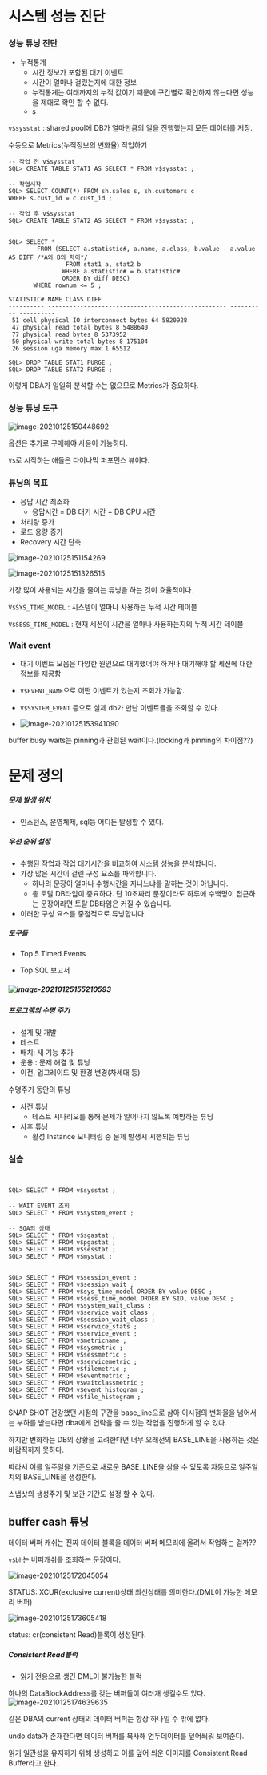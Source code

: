 # 시스템 성능 진단

### 성능 튜닝 진단

- 누적통계
  - 시간 정보가 포함된 대기 이벤트
  - 시간이 얼마나 걸렸는지에 대한 정보
  - 누적통계는 여태까지의 누적 값이기 때문에 구간별로 확인하지 않는다면 성능을 제대로 확인 할 수 없다.
  - s



`v$sysstat` : shared pool에 DB가 얼마만큼의 일을 진행했는지 모든 데이터를 저장.

수동으로 Metrics(누적정보의 변화율) 작업하기

```mysql
-- 작업 전 v$sysstat
SQL> CREATE TABLE STAT1 AS SELECT * FROM v$sysstat ;

-- 작업시작
SQL> SELECT COUNT(*) FROM sh.sales s, sh.customers c
WHERE s.cust_id = c.cust_id ;

-- 작업 후 v$sysstat
SQL> CREATE TABLE STAT2 AS SELECT * FROM v$sysstat ;


SQL> SELECT *
        FROM (SELECT a.statistic#, a.name, a.class, b.value - a.value AS DIFF /*A와 B의 차이*/
                FROM stat1 a, stat2 b
               WHERE a.statistic# = b.statistic#
               ORDER BY diff DESC)
	   WHERE rownum <= 5 ;
	   
STATISTIC# NAME CLASS DIFF
---------- -------------------------------------------------- ---------- ----------
 51 cell physical IO interconnect bytes 64 5820928
 47 physical read total bytes 8 5488640
 77 physical read bytes 8 5373952
 50 physical write total bytes 8 175104
 26 session uga memory max 1 65512
 
SQL> DROP TABLE STAT1 PURGE ;
SQL> DROP TABLE STAT2 PURGE ;
```



이렇게 DBA가 일일히 분석할 수는 없으므로 Metrics가 중요하다.



### 성능 튜닝 도구

![image-20210125150448692](20210125.assets/image-20210125150448692.png)

옵션은 추가로 구매해야 사용이 가능하다.

`V$`로 시작하는 애들은 다이나믹 퍼포먼스 뷰이다.



### 튜닝의 목표

- 응답 시간 최소화
  - 응답시간 = DB 대기 시간 + DB CPU 시간
- 처리량 증가
- 로드 용량 증가
- Recovery 시간 단축

![image-20210125151154269](20210125.assets/image-20210125151154269.png)

![image-20210125151326515](20210125.assets/image-20210125151326515.png)

가장 많이 사용되는 시간을 줄이는 튜닝을 하는 것이 효율적이다.

`V$SYS_TIME_MODEL` : 시스템이 얼마나 사용하는 누적 시간 테이블

`V$SESS_TIME_MODEL` : 현재 세션이 시간을 얼마나 사용하는지의 누적 시간 테이블



### Wait event

- 대기 이벤트 모음은 다양한 원인으로 대기했어야 하거나 대기해야 할 세션에 대한 정보를 제공함
- `V$EVENT_NAME`으로 어떤 이벤트가 있는지 조회가 가능함.
- `V$SYSTEM_EVENT` 등으로 실제 db가 만난 이벤트들을 조회할 수 있다.

- ![image-20210125153941090](20210125.assets/image-20210125153941090.png)

buffer busy waits는 pinning과 관련된 wait이다.(locking과 pinning의 차이점??)



# 문제 정의

##### 문제 발생 위치

- 인스턴스, 운영체제, sql등 어디든 발생할 수 있다.



##### 우선 순위 설정

- 수행된 작업과 작업 대기시간을 비교하여 시스템 성능을 분석합니다.
- 가장 많은 시간이 걸린 구성 요소를 파악합니다.
  - 하나의 문장이 얼마나 수행시간을 지니느냐를 말하는 것이 아닙니다.
  - 총 토탈 DB타임이 중요하다. 단 10초짜리 문장이라도 하루에 수백명이 접근하는 문장이라면 토탈 DB타임은 커질 수 있습니다.
- 이러한 구성 요소를 중점적으로 튜닝합니다.



##### 도구들

- Top 5 Timed Events

- Top SQL 보고서

##### ![image-20210125155210593](20210125.assets/image-20210125155210593.png)



##### 프로그램의 수명 주기

- 설계 및 개발
- 테스트
- 배치: 새 기능 추가
- 운용 : 문제 해결 및 튜닝
- 이전, 업그레이드 및 환경 변경(차세대 등)



수명주기 동안의 튜닝

- 사전 튜닝
  - 테스트 시나리오를 통해 문제가 일어나지 않도록 예방하는 튜닝
- 사후 튜닝
  - 활성 Instance 모니터링 중 문제 발생시 시행되는 튜닝 



### 실습

```mysql


SQL> SELECT * FROM v$sysstat ;

-- WAIT EVENT 조회
SQL> SELECT * FROM v$system_event ;

-- SGA의 상태
SQL> SELECT * FROM v$sgastat ;
SQL> SELECT * FROM v$pgastat ;
SQL> SELECT * FROM v$sesstat ;
SQL> SELECT * FROM v$mystat ;


SQL> SELECT * FROM v$session_event ;
SQL> SELECT * FROM v$session_wait ;
SQL> SELECT * FROM v$sys_time_model ORDER BY value DESC ;
SQL> SELECT * FROM v$sess_time_model ORDER BY SID, value DESC ;
SQL> SELECT * FROM v$system_wait_class ;
SQL> SELECT * FROM v$service_wait_class ;
SQL> SELECT * FROM v$session_wait_class ;
SQL> SELECT * FROM v$service_stats ;
SQL> SELECT * FROM v$service_event ;
SQL> SELECT * FROM v$metricname ;
SQL> SELECT * FROM v$sysmetric ;
SQL> SELECT * FROM v$sessmetric ;
SQL> SELECT * FROM v$servicemetric ;
SQL> SELECT * FROM v$filemetric ;
SQL> SELECT * FROM v$eventmetric ;
SQL> SELECT * FROM v$waitclassmetric ;
SQL> SELECT * FROM v$event_histogram ;
SQL> SELECT * FROM v$file_histogram ; 
```



SNAP SHOT 건강했던 시점의 구간을 base_line으로 삼아 이시점의 변화율을 넘어서는 부하를 받는다면 dba에게 연락을 줄 수 있는 작업을 진행하게 할 수 있다.

하지만 변화하는 DB의 상황을 고려한다면 너무 오래전의 BASE_LINE을 사용하는 것은 바람직하지 못하다.

따라서 이를 일주일을 기준으로 새로운 BASE_LINE을 삼을 수 있도록 자동으로 일주일 치의 BASE_LINE을 생성한다.



스냅샷의 생성주기 및 보관 기간도 설정 할 수 있다.





## buffer cash 튜닝

데이터 버퍼 캐쉬는 진짜 데이터 블록을 데이터 버퍼 메모리에 올려서 작업하는 걸까??

 `v$bh`는 버퍼캐쉬를 조회하는 문장이다.

![image-20210125172045054](20210125.assets/image-20210125172045054.png)

STATUS: XCUR(exclusive current)상태  최신상태를 의미한다.(DML이 가능한 메모리 버퍼)

![image-20210125173605418](20210125.assets/image-20210125173605418.png)

status: cr(consistent Read)블록이 생성된다.

##### Consistent Read블럭

- 읽기 전용으로 생긴 DML이 불가능한 블럭

하나의 DataBlockAddress를 갖는 버퍼들이 여러개 생길수도 있다.![image-20210125174639635](20210125.assets/image-20210125174639635.png)

같은 DBA의 current 상태의 데이터 버퍼는 항상 하나일 수 밖에 없다.

undo data가 존재한다면 데이터 버퍼를 복사해 언두데이터를 덮어씌워 보여준다.

읽기 일관성을 유지하기 위해 생성하고 이를 덮어 씌운 이미지를 Consistent Read Buffer라고 한다.

